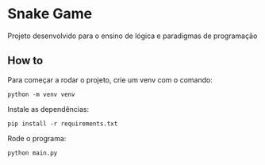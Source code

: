 # Snake Game
Projeto desenvolvido para o ensino de lógica e paradigmas de programação

## How to
Para começar a rodar o projeto, crie um venv com o comando:
```
python -m venv venv
```
Instale as dependências:
```
pip install -r requirements.txt
```
Rode o programa:
```
python main.py
```
